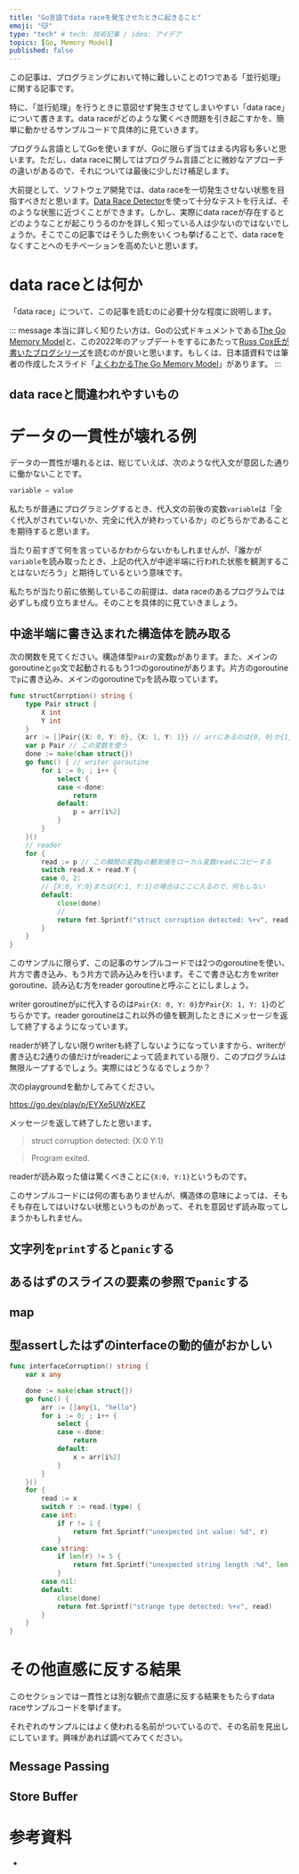 ```yaml
---
title: "Go言語でdata raceを発生させたときに起きること"
emoji: "😽"
type: "tech" # tech: 技術記事 / idea: アイデア
topics: [Go, Memory Model]
published: false
---
```


この記事は、プログラミングにおいて特に難しいことの1つである「並行処理」に関する記事です。

特に、「並行処理」を行うときに意図せず発生させてしまいやすい「data race」について書きます。data raceがどのような驚くべき問題を引き起こすかを、簡単に動かせるサンプルコードで具体的に見ていきます。

プログラム言語としてGoを使いますが、Goに限らず当てはまる内容も多いと思います。ただし、data raceに関してはプログラム言語ごとに微妙なアプローチの違いがあるので、それについては最後に少しだけ補足します。

大前提として、ソフトウェア開発では、data raceを一切発生させない状態を目指すべきだと思います。[Data Race Detector](https://go.dev/doc/articles/race_detector)を使って十分なテストを行えば、そのような状態に近づくことができます。しかし、実際にdata raceが存在するとどのようなことが起こりうるのかを詳しく知っている人は少ないのではないでしょうか。そこでこの記事ではそうした例をいくつも挙げることで、data raceをなくすことへのモチベーションを高めたいと思います。

# data raceとは何か

「data race」について、この記事を読むのに必要十分な程度に説明します。

::: message
本当に詳しく知りたい方は、Goの公式ドキュメントである[The Go Memory Model](https://go.dev/ref/mem)と、この2022年のアップデートをするにあたって[Russ Cox氏が書いたブログシリーズ](https://research.swtch.com/mm)を読むのが良いと思います。もしくは、日本語資料では筆者の作成したスライド「[よくわかるThe Go Memory Model](https://docs.google.com/presentation/d/1UjL5jTqreNrFpulVi6l_H5vY_Bcz9jQriL65gZs1zFM/edit?usp=sharing)」があります。
:::



## data raceと間違われやすいもの



# データの一貫性が壊れる例

データの一貫性が壊れるとは、総じていえば、次のような代入文が意図した通りに働かないことです。

```go
variable = value
```

私たちが普通にプログラミングするとき、代入文の前後の変数`variable`は「全く代入がされていないか、完全に代入が終わっているか」のどちらかであることを期待すると思います。

当たり前すぎて何を言っているかわからないかもしれませんが、「誰かが`variable`を読み取ったとき、上記の代入が中途半端に行われた状態を観測することはないだろう」と期待しているという意味です。

私たちが当たり前に依拠しているこの前提は、data raceのあるプログラムでは必ずしも成り立ちません。そのことを具体的に見ていきましょう。

## 中途半端に書き込まれた構造体を読み取る

次の関数を見てください。構造体型`Pair`の変数`p`があります。また、メインのgoroutineと`go`文で起動されるもう1つのgoroutineがあります。片方のgoroutineで`p`に書き込み、メインのgoroutineで`p`を読み取っています。

```go
func structCorrption() string {
	type Pair struct {
		X int
		Y int
	}
	arr := []Pair{{X: 0, Y: 0}, {X: 1, Y: 1}} // arrにあるのは{0, 0}か{1, 1}だけ
	var p Pair // この変数を使う
	done := make(chan struct{})
	go func() { // writer goroutine
		for i := 0; ; i++ {
			select {
			case <-done:
				return
			default:
				p = arr[i%2]
			}
		}
	}()
    // reader
	for {
		read := p // この瞬間の変数pの観測値をローカル変数readにコピーする
		switch read.X + read.Y {
		case 0, 2: 
        // {X:0, Y:0}または{X:1, Y:1}の場合はここに入るので、何もしない
		default:
			close(done)
            // 
			return fmt.Sprintf("struct corruption detected: %+v", read)
		}
	}
}
```

このサンプルに限らず、この記事のサンプルコードでは2つのgoroutineを使い、片方で書き込み、もう片方で読み込みを行います。そこで書き込む方をwriter goroutine、読み込む方をreader goroutineと呼ぶことにしましょう。

writer goroutineが`p`に代入するのは`Pair{X: 0, Y: 0}`か`Pair{X: 1, Y: 1}`のどちらかです。reader goroutineはこれ以外の値を観測したときにメッセージを返して終了するようになっています。

readerが終了しない限りwriterも終了しないようになっていますから、writerが書き込む2通りの値だけがreaderによって読まれている限り、このプログラムは無限ループするでしょう。実際にはどうなるでしょうか？

次のplaygroundを動かしてみてください。

https://go.dev/play/p/EYXe5UWzKEZ

メッセージを返して終了したと思います。

> struct corruption detected: {X:0 Y:1}

> Program exited.

readerが読み取った値は驚くべきことに`{X:0, Y:1}`というものです。

このサンプルコードには何の害もありませんが、構造体の意味によっては、そもそも存在してはいけない状態というものがあって、それを意図せず読み取ってしまうかもしれません。

## 文字列を`print`すると`panic`する

## あるはずのスライスの要素の参照で`panic`する

## map 
## 型assertしたはずのinterfaceの動的値がおかしい

```go
func interfaceCorruption() string {
	var x any

	done := make(chan struct{})
	go func() {
		arr := []any{1, "hello"}
		for i := 0; ; i++ {
			select {
			case <-done:
				return
			default:
				x = arr[i%2]
			}
		}
	}()
	for {
		read := x
		switch r := read.(type) {
		case int:
			if r != 1 {
				return fmt.Sprintf("unexpected int value: %d", r)
			}
		case string:
			if len(r) != 5 {
				return fmt.Sprintf("unexpected string length :%d", len(r))
			}
		case nil:
		default:
			close(done)
			return fmt.Sprintf("strange type detected: %+v", read)
		}
	}
}
```


# その他直感に反する結果

このセクションでは一貫性とは別な観点で直感に反する結果をもたらすdata raceサンプルコードを挙げます。

それぞれのサンプルにはよく使われる名前がついているので、その名前を見出しにしています。興味があれば調べてみてください。

## Message Passing

## Store Buffer

# 参考資料

- 



